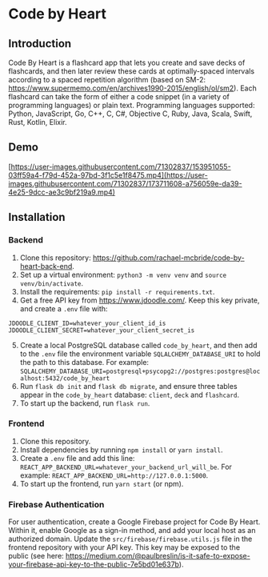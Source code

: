 # Code by Heart

## Introduction
Code By Heart is a flashcard app that lets you create and save decks of flashcards, and then later review these cards at optimally-spaced intervals according to a spaced repetition algorithm (based on SM-2: https://www.supermemo.com/en/archives1990-2015/english/ol/sm2). Each flashcard can take the form of either a code snippet (in a variety of programming languages) or plain text. Programming languages supported: Python, JavaScript, Go, C++, C, C#, Objective C, Ruby, Java, Scala, Swift, Rust, Kotlin, Elixir. 

## Demo 

[https://user-images.githubusercontent.com/71302837/153951055-03ff59a4-f79d-452a-97bd-3f1c5e1f8475.mp4](https://user-images.githubusercontent.com/71302837/173711608-a756059e-da39-4e25-9dcc-ae3c9bf219a9.mp4)

## Installation 

### Backend 

1. Clone this repository: https://github.com/rachael-mcbride/code-by-heart-back-end. 
2. Set up a virtual environment: `python3 -m venv venv` and `source venv/bin/activate`. 
3. Install the requirements: `pip install -r requirements.txt`. 
4. Get a free API key from https://www.jdoodle.com/. Keep this key private, and create a `.env` file with:
```
JDOODLE_CLIENT_ID=whatever_your_client_id_is
JDOODLE_CLIENT_SECRET=whatever_your_client_secret_is
```
5. Create a local PostgreSQL database called `code_by_heart`, and then add to the `.env` file the environment variable `SQLALCHEMY_DATABASE_URI` to hold the path to this database. For example: `SQLALCHEMY_DATABASE_URI=postgresql+psycopg2://postgres:postgres@localhost:5432/code_by_heart`
6. Run `flask db init` and `flask db migrate`, and ensure three tables appear in the `code_by_heart` database: `client`, `deck` and `flashcard`. 
7. To start up the backend, run `flask run`. 

### Frontend 
1. Clone this repository. 
2. Install dependencies by running `npm install` or `yarn install`.
3. Create a `.env` file and add this line: `REACT_APP_BACKEND_URL=whatever_your_backend_url_will_be`. For example: `REACT_APP_BACKEND_URL=http://127.0.0.1:5000`.
4. To start up the frontend, run `yarn start` (or npm).  

### Firebase Authentication 
For user authentication, create a Google Firebase project for Code By Heart. Within it, enable Google as a sign-in method, and add your local host as an authorized domain. Update the `src/firebase/firebase.utils.js` file in the frontend repository with your API key. This key may be exposed to the public (see here: https://medium.com/@paulbreslin/is-it-safe-to-expose-your-firebase-api-key-to-the-public-7e5bd01e637b).
